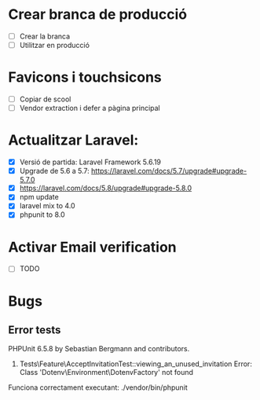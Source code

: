 # Crear branca de producció

- [ ] Crear la branca
- [ ] Utilitzar en producció

# Favicons i touchsicons 

- [ ] Copiar de scool
- [ ] Vendor extraction i defer a pàgina principal

# Actualitzar Laravel:

- [X] Versió de partida: Laravel Framework 5.6.19
 - [X] Upgrade de 5.6 a 5.7: https://laravel.com/docs/5.7/upgrade#upgrade-5.7.0
 - [X] https://laravel.com/docs/5.8/upgrade#upgrade-5.8.0
 - [X] npm update
 - [X] laravel mix to 4.0
 - [X] phpunit to 8.0
 
# Activar Email verification

- [ ] TODO
 
# Bugs

## Error tests

PHPUnit 6.5.8 by Sebastian Bergmann and contributors.

1) Tests\Feature\AcceptInvitationTest::viewing_an_unused_invitation
Error: Class 'Dotenv\Environment\DotenvFactory' not found

Funciona correctament executant:
./vendor/bin/phpunit
